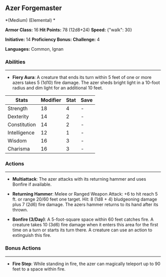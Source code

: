 ## Azer Forgemaster
*(Medium) (Elemental) *

**Armor Class:** 16
**Hit Points:** 78 (12d8+24)
**Speed:** {"walk": 30}

**Initiative:** 14
**Proficiency Bonus:**
**Challenge:** 4

**Languages:** Common, Ignan

### Abilities
 --- 
- **Fiery Aura**: A creature that ends its turn within 5 feet of one or more azers takes 5 (1d10) fire damage. The azer sheds bright light in a 10-foot radius and dim light for an additional 10 feet.



| Stats | Modifier | Stat | Save
| ---- | ---- | ---- | ---- |
| Strength | 18 | 4 | - |
| Dexterity | 14 | 2 | - |
| Constitution | 14 | 2 | - |
| Intelligence | 12 | 1 | - |
| Wisdom | 16 | 3 | - |
| Charisma | 16 | 3 | - |

### Actions
 --- 
- **Multiattack**: The azer attacks with its returning hammer and uses Bonfire if available.

- **Returning Hammer**: Melee or Ranged Weapon Attack: +6 to hit  reach 5 ft. or range 20/60 feet  one target. Hit: 8 (1d8 + 4) bludgeoning damage plus 7 (2d6) fire damage. The azers hammer returns to its hand after its thrown.

- **Bonfire (3/Day)**: A 5-foot-square space within 60 feet catches fire. A creature takes 10 (3d6) fire damage when it enters this area for the first time on a turn or starts its turn there. A creature can use an action to extinguish this fire.

### Bonus Actions
 --- 
- **Fire Step**: While standing in fire, the azer can magically teleport up to 90 feet to a space within fire.

